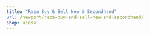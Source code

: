 ```yaml
---
title: "Raza Buy & Sell New & Secondhand"
url: /newport/raza-buy-and-sell-new-and-secondhand/
shop: kiosk
---
```

